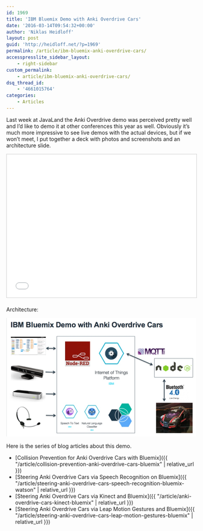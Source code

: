 ```yaml
---
id: 1969
title: 'IBM Bluemix Demo with Anki Overdrive Cars'
date: '2016-03-14T09:54:32+00:00'
author: 'Niklas Heidloff'
layout: post
guid: 'http://heidloff.net/?p=1969'
permalink: /article/ibm-bluemix-anki-overdrive-cars/
accesspresslite_sidebar_layout:
    - right-sidebar
custom_permalink:
    - article/ibm-bluemix-anki-overdrive-cars/
dsq_thread_id:
    - '4661015764'
categories:
    - Articles
---
```


Last week at JavaLand the Anki Overdrive demo was perceived pretty well and I’d like to demo it at other conferences this year as well. Obviously it’s much more impressive to see live demos with the actual devices, but if we won’t meet, I put together a deck with photos and screenshots and an architecture slide.

<iframe allowfullscreen="" frameborder="0" height="380" marginheight="0" marginwidth="0" scrolling="no" src="//www.slideshare.net/slideshow/embed_code/key/iKem5QpEN3bnAO" style="border:1px solid #CCC; border-width:1px; margin-bottom:5px; max-width: 100%;" width="595"> </iframe>

Architecture:

![image](/assets/img/2016/03/ankiarch.jpg)

Here is the series of blog articles about this demo.

- [Collision Prevention for Anki Overdrive Cars with Bluemix]({{ "/article/collision-prevention-anki-overdrive-cars-bluemix" | relative_url }})
- [Steering Anki Overdrive Cars via Speech Recognition on Bluemix]({{ "/article/steering-anki-overdrive-cars-speech-recognition-bluemix-watson" | relative_url }})
- [Steering Anki Overdrive Cars via Kinect and Bluemix]({{ "/article/anki-overdrive-cars-kinect-bluemix" | relative_url }})
- [Steering Anki Overdrive Cars via Leap Motion Gestures and Bluemix]({{ "/article/steering-anki-overdrive-cars-leap-motion-gestures-bluemix" | relative_url }})